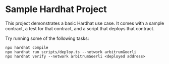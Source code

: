 # Sample Hardhat Project

This project demonstrates a basic Hardhat use case. It comes with a sample contract, a test for that contract, and a script that deploys that contract.

Try running some of the following tasks:

```shell
npx hardhat compile
npx hardhat run scripts/deploy.ts --network arbitrumGoerli
npx hardhat verify --network arbitrumGoerli <deployed address>
```
